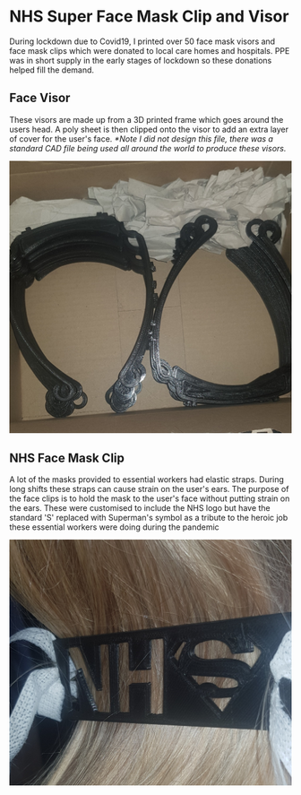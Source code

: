 # NHS Super Face Mask Clip and Visor

During lockdown due to Covid19, I printed over 50 face mask visors and face mask clips which were donated to local care homes and hospitals. PPE was in short supply in the early stages of lockdown so these donations helped fill the demand.

## Face Visor
These visors are made up from a 3D printed frame which goes around the users head. A poly sheet is then clipped onto the visor to add an extra layer of cover for the user's face. <i>*Note I did not design this file, there was a standard CAD file being used all around the world to produce these visors.</i>

![Face Visor](https://github.com/TICbhoy94/NHS_super_face_mask_clip/blob/main/face_visors.jpg)

## NHS Face Mask Clip
A lot of the masks provided to essential workers had elastic straps. During long shifts these straps can cause strain on the user's ears. The purpose of the face clips is to hold the mask to the user's face without putting strain on the ears. These were customised to include the NHS logo but have the standard 'S' replaced with Superman's symbol as a tribute to the heroic job these essential workers were doing during the pandemic

![Super Mask](https://github.com/TICbhoy94/NHS_super_face_mask_clip/blob/main/super_clip.jpg)
